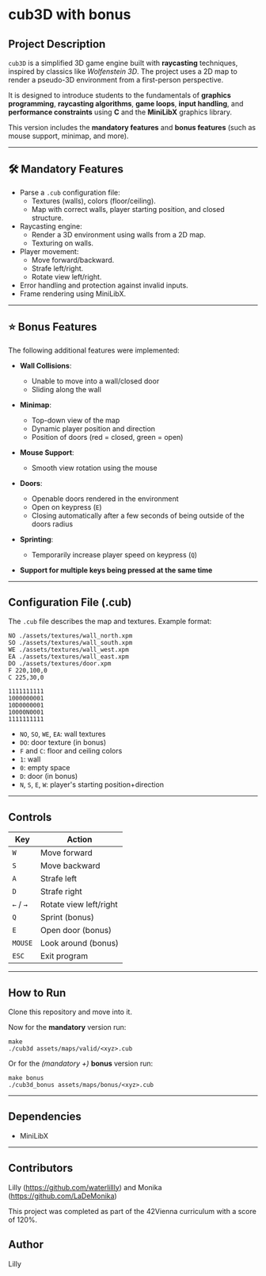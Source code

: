 # cub3D with bonus

## Project Description

`cub3D` is a simplified 3D game engine built with **raycasting** techniques, inspired by classics like *Wolfenstein 3D*. The project uses a 2D map to render a pseudo-3D environment from a first-person perspective.

It is designed to introduce students to the fundamentals of **graphics programming**, **raycasting algorithms**, **game loops**, **input handling**, and **performance constraints** using **C** and the **MiniLibX** graphics library.

This version includes the **mandatory features** and **bonus features** (such as mouse support, minimap, and more).

---

## 🛠️ Mandatory Features

- Parse a `.cub` configuration file:
  - Textures (walls), colors (floor/ceiling).
  - Map with correct walls, player starting position, and closed structure.
- Raycasting engine:
  - Render a 3D environment using walls from a 2D map.
  - Texturing on walls.
- Player movement:
  - Move forward/backward.
  - Strafe left/right.
  - Rotate view left/right.
- Error handling and protection against invalid inputs.
- Frame rendering using MiniLibX.

---

## ⭐ Bonus Features

The following additional features were implemented:

- **Wall Collisions**:
   - Unable to move into a wall/closed door
   - Sliding along the wall

- **Minimap**:
  - Top-down view of the map
  - Dynamic player position and direction
  - Position of doors (red = closed, green = open)

- **Mouse Support**:
  - Smooth view rotation using the mouse

- **Doors**:
  - Openable doors rendered in the environment
  - Open on keypress (`E`)
  - Closing automatically after a few seconds of being outside of the doors radius

- **Sprinting**:
  - Temporarily increase player speed on keypress (`Q`)

- **Support for multiple keys being pressed at the same time**

---

## Configuration File (.cub)

The `.cub` file describes the map and textures. Example format:

```
NO ./assets/textures/wall_north.xpm
SO ./assets/textures/wall_south.xpm
WE ./assets/textures/wall_west.xpm
EA ./assets/textures/wall_east.xpm
DO ./assets/textures/door.xpm
F 220,100,0
C 225,30,0

1111111111
1000000001
10D0000001
10000N0001
1111111111
```

- `NO`, `SO`, `WE`, `EA`: wall textures
- `DO`: door texture (in bonus)
- `F` and `C`: floor and ceiling colors
- `1`: wall
- `0`: empty space
- `D`: door (in bonus)
- `N`, `S`, `E`, `W`: player's starting position+direction

---

## Controls

| Key            | Action                  |
|----------------|--------------------------|
| `W`            | Move forward             |
| `S`            | Move backward            |
| `A`            | Strafe left              |
| `D`            | Strafe right             |
| `←` / `→`      | Rotate view left/right   |
| `Q`            | Sprint (bonus)           |
| `E`            | Open door (bonus)        |
| `MOUSE`        | Look around (bonus)      |
| `ESC`          | Exit program             |

---

## How to Run

Clone this repository and move into it.

Now for the **mandatory** version run:

```
make
./cub3d assets/maps/valid/<xyz>.cub
```

Or for the *(mandatory +)* **bonus** version run:

```
make bonus
./cub3d_bonus assets/maps/bonus/<xyz>.cub
```

---

## Dependencies

- MiniLibX

---

## Contributors

Lilly (https://github.com/waterlillly) and Monika (https://github.com/LaDeMonika)

This project was completed as part of the 42Vienna curriculum with a score of 120%.

## Author

Lilly
